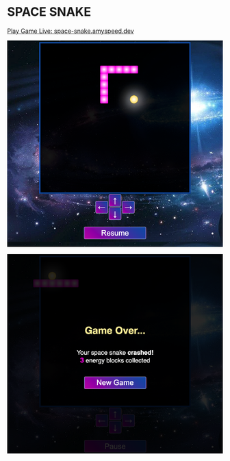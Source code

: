 # SPACE SNAKE

[Play Game Live: space-snake.amyspeed.dev](https://space-snake.amyspeed.dev/)

![Game](/src/screenshot2.png)

![Game Over](/src/screenshot1.png)
